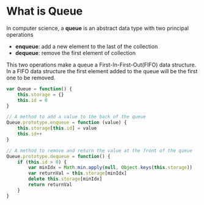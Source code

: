 # What is Queue

In computer science, a **queue** is  an abstract data type with two principal operations

- **enqueue**: add a new element to the last of the collection
- **dequeue**: remove the first element of collection

This two operations make a queue a First-In-First-Out(FIFO) data structure. In a FIFO data structure the first element added to the queue will be the first one to be removed.



```javascript
var Queue = function() {
    this.storage = {}
    this.id = 0
}

// A method to add a value to the back of the queue
Queue.prototype.enqueue = function (value) {
    this.storage[this.id] = value
    this.id++
}

// A method to remove and return the value at the front of the queue
Queue.prototype.dequeue = function() {
    if (this.id > 0) {
        var minIdx = Math.min.apply(null, Object.keys(this.storage))
        var returnVal = this.storage[minIdx]
        delete this.storage[minIdx]
        return returnVal
    }
}
```

